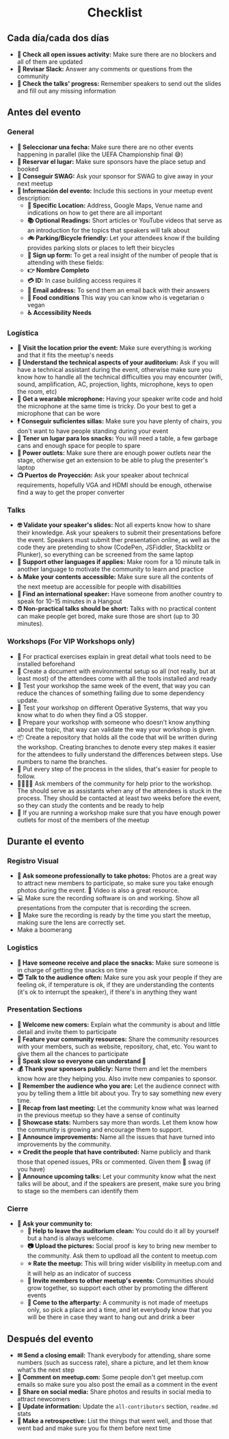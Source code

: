 <h1 align="center">Checklist</h1>

## Cada día/cada dos días

* **👀 Check all open issues activity:** Make sure there are no blockers and all of them are updated
* **🤳 Revisar Slack:** Answer any comments or questions from the community
* **👮 Check the talks' progress:** Remember speakers to send out the slides and fill out any missing information

## Antes del evento

### General

* **📆 Seleccionar una fecha:** Make sure there are no other events happening in parallel (like the UEFA Championship final 😅)
* **🏢 Reservar el lugar:** Make sure sponsors have the place setup and booked
* **🎁 Conseguir SWAG:** Ask your sponsor for SWAG to give away in your next meetup
* **📝 Información del evento:** Include this sections in your meetup event description:
    * **🏢 Specific Location:** Address, Google Maps, Venue name and indications on how to get there are all important
    * **📚 Optional Readings:** Short articles or YouTube videos that serve as an introduction for the topics that speakers will talk about
    * **🚲 Parking/Bicycle friendly:** Let your attendees know if the building provides parking slots or places to left their bicycles
    * **📝 Sign up form:** To get a real insight of the number of people that is attending with these fields:
    * **👉 Nombre Completo**
    * **💳 ID:** In case building access requires it
    * **📧 Email address:** To send them an email back with their answers
    * **🍎 Food conditions** This way you can know who is vegetarian o vegan
    * **♿ Accessibility Needs**

### Logística

* **🏢 Visit the location prior the event:** Make sure everything is working and that it fits the meetup's needs
* **🔧 Understand the technical aspects of your auditorium:** Ask if you will have a technical assistant during the event, otherwise make sure you know how to handle all the technical difficulties you may encounter (wifi, sound, amplification, AC, projection, lights, microphone, keys to open the room, etc)
* **🎤 Get a wearable microphone:** Having your speaker write code and hold the microphone at the same time is tricky. Do your best to get a microphone that can be wore
* **🕴 Conseguir suficientes sillas:** Make sure you have plenty of chairs, you don't want to have people standing during your event
* **🍪 Tener un lugar para los snacks:** You will need a table, a few garbage cans and enough space for people to spare
* **🔌 Power outlets:** Make sure there are enough power outlets near the stage, otherwise get an extension to be able to plug the presenter's laptop
* **📺 Puertos de Proyección:** Ask your speaker about technical requirements, hopefully VGA and HDMI should be enough, otherwise find a way to get the proper converter

### Talks

* **🤓 Validate your speaker's slides:** Not all experts know how to share their knowledge. Ask your speakers to submit their presentations before the event. Speakers must submit ther presentation online, as well as the code they are pretending to show (CodePen, JSFiddler, Stackblitz or Plunker), so everything can be screened from the same laptop
* **👄 Support other languages if applies:** Make room for a 10 minute talk in another language to motivate the community to learn and practice
* **♿️ Make your contents accessible:** Make sure sure all the contents of the next meetup are accessible for people with disabilities
* **🤵 Find an international speaker:** Have someone from another country to speak for 10-15 minutes in a Hangout
* **⏰ Non-practical talks should be short:** Talks with no practical content can make people get bored, make sure those are short (up to 30 minutes).

### Workshops (For VIP Workshops only)

* 💾 For practical exercises explain in great detail what tools need to be installed beforehand
* 📁 Create a document with environmental setup so all (not really, but at least most) of the attendees come with all the tools installed and ready
* 🤳 Test your workshop the same week of the event, that way you can reduce the chances of something failing due to some dependency update.
* 💾 Test your workshop on different Operative Systems, that way you know what to do when they find a OS stopper.
* 👴 Prepare your workshop with someone who doesn't know anything about the topic, that way can validate the way your workshop is given.
* 📦 Create a repository that holds all the code that will be written during the workshop. Creating branches to denote every step makes it easier for the attendees to fully understand the differences between steps. Use numbers to name the branches.
* 📝 Put every step of the process in the slides, that's easier for people to follow.
* 👨‍👩‍👧‍👦 Ask members of the community for help prior to the workshop. The should serve as assistants when any of the attendees is stuck in the process. They should be contacted at least two weeks before the event, so they can study the contents and be ready to help
* 🔌 If you are running a workshop make sure that you have enough power outlets for most of the members of the meetup

## Durante el evento

### Registro Visual

* **🤳 Ask someone professionally to take photos:** Photos are a great way to attract new members to participate, so make sure you take enough photos during the event. 🎥 Video is also a great resource.
* 💻 Make sure the recording software is on and working. Show all presentations from the computer that is recording the screen.
* 🎥 Make sure the recording is ready by the time you start the meetup, making sure the lens are correctly set.
* Make a boomerang

### Logistics

* **🍪 Have someone receive and place the snacks:** Make sure someone is in charge of getting the snacks on time
* **😇 Talk to the audience often:** Make sure you ask your people if they are feeling ok, if temperature is ok, if they are understanding the contents (it's ok to interrupt the speaker), if there's in anything they want

### Presentation Sections

* **🐣 Welcome new comers:** Explain what the community is about and little detail and invite them to participate
* **🔨 Feature your community resources:** Share the community resources with your members, such as website, repository, chat, etc. You want to give them all the chances to participate
* **👴 Speak slow so everyone can understand 👵**
* **💰 Thank your sponsors publicly:** Name them and let the members know how are they helping you. Also invite new companies to sponsor.
* **👦 Remember the audience who you are:** Let the audience connect with you by telling them a little bit about you. Try to say something new every time.
* **💭 Recap from last meeting:** Let the community know what was learned in the previous meetup so they have a sense of continuity
* **🔢 Showcase stats:** Numbers say more than words. Let them know how the community is growing and encourage them to support.
* **📢 Announce improvements:** Name all the issues that have turned into improvements by the community.
* **⭐ Credit the people that have contributed:** Name publicly and thank those that opened issues, PRs or commented. Given them 🎁 swag (if you have)
* **📢 Announce upcoming talks:** Let your community know what the next talks will be about, and if the speakers are present, make sure you bring to stage so the members can identify them

### Cierre

* **🕺 Ask your community to:**
    * **🕺 Help to leave the auditorium clean:** You could do it all by yourself but a hand is always welcome.
    * **📷 Upload the pictures:** Social proof is key to bring new member to the community. Ask them to updload all the content to meetup.com
    * **⭐ Rate the meetup:** This will bring wider visibility in meetup.com and it will help as an indicator of success
    * **🕺 Invite members to other meetup's events:** Communities should grow together, so support each other by promoting the different events
    * **🎉 Come to the afterparty:** A community is not made of meetups only, so pick a place and a time, and let everybody know that you will be there in case they want to hang out and drink a beer

## Después del evento

* **✉ Send a closing email:** Thank everybody for attending, share some numbers (such as success rate), share a picture, and let them know what's the next step
* **📲 Comment on meetup.com:** Some people don't get meetup.com emails so make sure you also post the email as a comment in the event
* **📱 Share on social media:** Share photos and results in social media to attract newcomers
* **📝 Update information:** Update the `all-contributors` section, `readme.md` stats
* **📇 Make a retrospective:** List the things that went well, and those that went bad and make sure you fix them before next time
